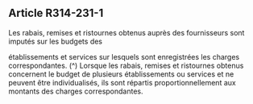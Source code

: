 ## Article R314-231-1

Les rabais, remises et ristournes obtenus auprès des fournisseurs sont imputés sur les budgets des

établissements et services sur lesquels sont enregistrées les charges correspondantes. (^)
Lorsque les rabais, remises et ristournes obtenus concernent le budget de plusieurs établissements ou
services et ne peuvent être individualisés, ils sont répartis proportionnellement aux montants des charges
correspondantes.

